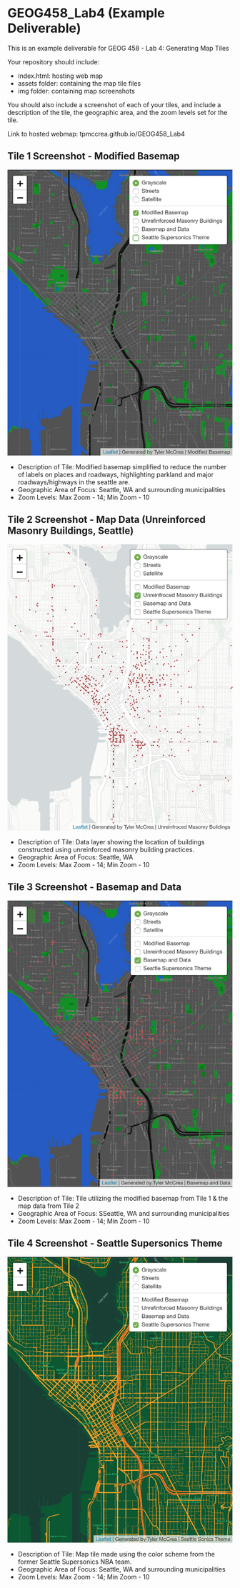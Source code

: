 # GEOG458_Lab4 (Example Deliverable)

This is an example deliverable for GEOG 458 - Lab 4: Generating Map Tiles

Your repository should include: 

- index.html: hosting web map
- assets folder: containing the map tile files
- img folder: containing map screenshots

You should also include a screenshot of each of your tiles, and include a description of the tile, the geographic area, and the zoom levels set for the tile. 

Link to hosted webmap: tpmccrea.github.io/GEOG458_Lab4

## Tile 1 Screenshot - Modified Basemap
![Map Image](img/ModifiedBasemap.png)

- Description of Tile: Modified basemap simplified to reduce the number of labels on places and roadways, highlighting parkland and major roadways/highways in the seattle are. 
- Geographic Area of Focus: Seattle, WA and surrounding municipalities 
- Zoom Levels: Max Zoom - 14; Min Zoom - 10

## Tile 2 Screenshot - Map Data (Unreinforced Masonry Buildings, Seattle)
![Map Image](img/MapData.png)

- Description of Tile: Data layer showing the location of buildings constructed using unreinforced masonry building practices. 
- Geographic Area of Focus: Seattle, WA
- Zoom Levels: Max Zoom - 14; Min Zoom - 10

## Tile 3 Screenshot - Basemap and Data 
![Map Image](img/BasemapAndData.png)

- Description of Tile: Tile utilizing the modified basemap from Tile 1 & the map data from Tile 2
- Geographic Area of Focus: SSeattle, WA and surrounding municipalities 
- Zoom Levels: Max Zoom - 14; Min Zoom - 10

## Tile 4 Screenshot - Seattle Supersonics Theme
![Map Image](img/SonicsTileTheme.png)

- Description of Tile: Map tile made using the color scheme from the former Seattle Supersonics NBA team. 
- Geographic Area of Focus: Seattle, WA and surrounding municipalities 
- Zoom Levels: Max Zoom - 14; Min Zoom - 10
